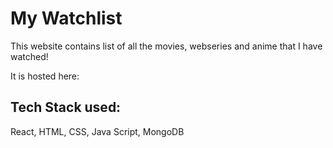 # My Watchlist
This website contains list of all the movies, webseries and anime that I have watched!

It is hosted here: 

## Tech Stack used:
React, HTML, CSS, Java Script, MongoDB
